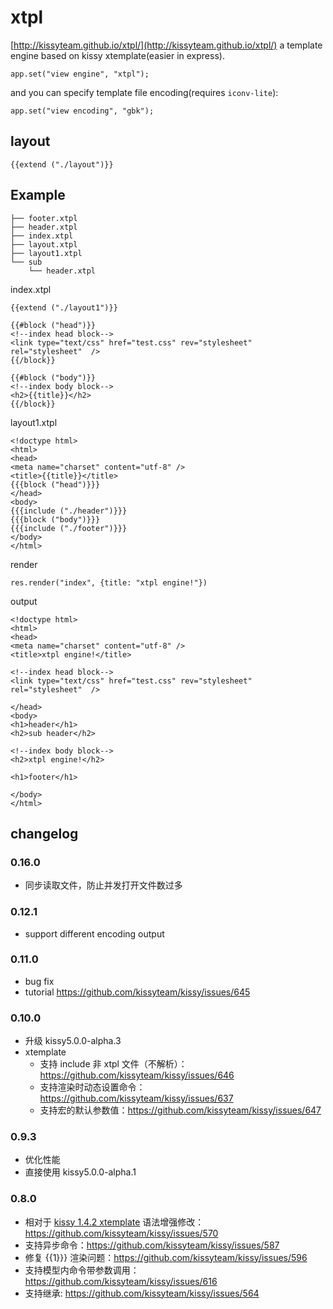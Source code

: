 xtpl
====

[http://kissyteam.github.io/xtpl/](http://kissyteam.github.io/xtpl/) a template engine based on kissy xtemplate(easier in express).

    app.set("view engine", "xtpl");

and you can specify template file encoding(requires `iconv-lite`):

    app.set("view encoding", "gbk");

## layout

    {{extend ("./layout")}}


## Example

    ├── footer.xtpl
    ├── header.xtpl
    ├── index.xtpl
    ├── layout.xtpl
    ├── layout1.xtpl
    └── sub
        └── header.xtpl

index.xtpl

    {{extend ("./layout1")}}

    {{#block ("head")}}
    <!--index head block-->
    <link type="text/css" href="test.css" rev="stylesheet" rel="stylesheet"  />
    {{/block}}

    {{#block ("body")}}
    <!--index body block-->
    <h2>{{title}}</h2>
    {{/block}}

layout1.xtpl
    
    <!doctype html>
    <html>
    <head>
    <meta name="charset" content="utf-8" />
    <title>{{title}}</title>
    {{{block ("head")}}}
    </head>
    <body>
    {{{include ("./header")}}}
    {{{block ("body")}}}
    {{{include ("./footer")}}}
    </body>
    </html>
    
 
render
 
    res.render("index", {title: "xtpl engine!"})

output

    <!doctype html>
    <html>
    <head>
    <meta name="charset" content="utf-8" />
    <title>xtpl engine!</title>

    <!--index head block-->
    <link type="text/css" href="test.css" rev="stylesheet" rel="stylesheet"  />

    </head>
    <body>
    <h1>header</h1>
    <h2>sub header</h2>
    
    <!--index body block-->
    <h2>xtpl engine!</h2>

    <h1>footer</h1>

    </body>
    </html>
    

## changelog

### 0.16.0

* 同步读取文件，防止并发打开文件数过多

### 0.12.1

* support different encoding output

### 0.11.0

* bug fix
* tutorial https://github.com/kissyteam/kissy/issues/645

### 0.10.0

* 升级 kissy5.0.0-alpha.3
* xtemplate
  * 支持 include 非 xtpl 文件（不解析）： https://github.com/kissyteam/kissy/issues/646
  * 支持渲染时动态设置命令：https://github.com/kissyteam/kissy/issues/637
  * 支持宏的默认参数值：https://github.com/kissyteam/kissy/issues/647

### 0.9.3

* 优化性能
* 直接使用 kissy5.0.0-alpha.1

### 0.8.0

* 相对于 [kissy 1.4.2 xtemplate](http://docs.kissyui.com/1.4/docs/html/demo/xtemplate/index.html) 语法增强修改：https://github.com/kissyteam/kissy/issues/570
* 支持异步命令：https://github.com/kissyteam/kissy/issues/587
* 修复 {{1}}} 渲染问题：https://github.com/kissyteam/kissy/issues/596
* 支持模型内命令带参数调用：https://github.com/kissyteam/kissy/issues/616
* 支持继承: https://github.com/kissyteam/kissy/issues/564